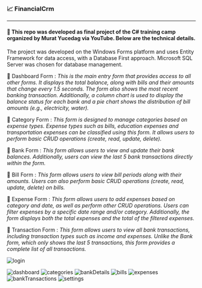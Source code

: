 ### 📈 FinancialCrm
___  
#### 💬 This repo was developed as final project of the C# training camp organized by Murat Yucedag via YouTube. Below are the technical details. 
The project was developed on the Windows Forms platform and uses Entity Framework for data access, with a Database First approach. Microsoft SQL Server was chosen for database management.  

🔎 Dashboard Form : *This is the main entry form that provides access to all other forms. It displays the total balance, along with bills and their amounts that change every 1.5 seconds. The form also shows the most recent banking transaction. Additionally, a column chart is used to display the balance status for each bank and a pie chart shows the distribution of bill amounts (e.g., electricity, water).*

🔎 Category Form : *This form is designed to manage categories based on expense types. Expense types such as bills, education expenses and transportation expenses can be classified using this form. It allows users to perform basic CRUD operations (create, read, update, delete).*  

🔎 Bank Form : *This form allows users to view and update their bank balances. Additionally, users can view the last 5 bank transactions directly within the form.*  

🔎 Bill Form : *This form allows users to view bill periods along with their amounts. Users can also perform basic CRUD operations (create, read, update, delete) on bills.*

🔎 Expense Form : *This form allows users to add expenses based on category and date, as well as perform other CRUD operations. Users can filter expenses by a specific date range and/or category. Additionally, the form displays both the total expenses and the total of the filtered expenses.*

🔎 Transaction Form : *This form allows users to view all bank transactions, including transaction types such as income and expenses. Unlike the Bank form, which only shows the last 5 transactions, this form provides a complete list of all transactions.*


![login](https://github.com/user-attachments/assets/03dc964b-38bf-4588-a809-ba077d79665e)

![dashboard](https://github.com/user-attachments/assets/6974f625-63f5-462b-80d2-e279db33d57e)
![categories](https://github.com/user-attachments/assets/d70ed08a-2783-46cc-9b74-782fb2082021)
![bankDetails](https://github.com/user-attachments/assets/5c3cb97a-2431-4421-b009-4e52430b3d80)
![bills](https://github.com/user-attachments/assets/179fbfcd-bcc6-441e-bea9-5bc156c5debc)
![expenses](https://github.com/user-attachments/assets/35a13438-fa81-460a-9e31-f5c5cca421f7)
![bankTransactions](https://github.com/user-attachments/assets/a1d64e99-02b1-4930-9601-ad27e0e7e7c3)
![settings](https://github.com/user-attachments/assets/f72b7c2a-a7d4-4fd7-9616-37bd87a59f0d)

